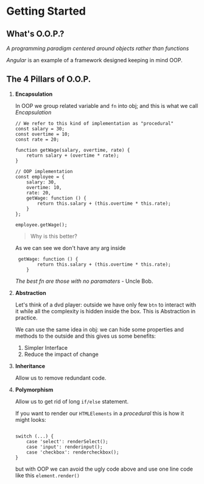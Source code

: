 # Getting Started


## What's O.O.P.?

*A programming paradigm centered around objects rather than functions*

*Angular* is an example of a framework designed keeping in mind OOP.

## The 4 Pillars of O.O.P.

1. **Encapsulation**

	In OOP we group related variable and `fn` into obj; and this is 	what we call *Encapsulation*
	
	```
	// We refer to this kind of implementation as "procedural"
	const salary = 30;
	const overtime = 10;
	const rate = 20;
	
	function getWage(salary, overtime, rate) {
	    return salary + (overtime * rate);
	}
	
	// OOP implementation
	const employee = {
	    salary: 30,
	    overtime: 10,
	    rate: 20,
	    getWage: function () {
	        return this.salary + (this.overtime * this.rate);
	    }
	};
	
	employee.getWage();
	```
	
	> Why is this better?
	
	As we can see we don't have any arg inside 
	
	```
	 getWage: function () {
	        return this.salary + (this.overtime * this.rate);
	    }
	```

	*The best fn are those with no paramaters* - Uncle Bob.

2. **Abstraction**

	Let's think of a dvd player: outside we have only few `btn` to interact with it while all the complexity is hidden inside the box. This is Abstraction in practice.
	
	We can use the same idea in obj: we can hide some properties and methods to the outside and this gives us some benefits:
	
	1. Simpler Interface
	2. Reduce the impact of change


3. **Inheritance**

	Allow us to remove redundant code. 

4. **Polymorphism**


	Allow us to get rid of long `if/else` statement.
	
	If you want to render our `HTMLElements` in a *procedural* this is how it might looks:
	
	```
	
	switch (...) {
	    case 'select': renderSelect();
	    case 'input': renderinput();
	    case 'checkbox': rendercheckbox();
	}
	
	```
	
	but with OOP we can avoid the ugly code above and use one line code like this `element.render()`

































